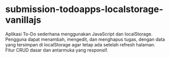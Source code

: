 # submission-todoapps-localstorage-vanillajs
Aplikasi To-Do sederhana menggunakan JavaScript dan localStorage. Pengguna dapat menambah, mengedit, dan menghapus tugas, dengan data yang tersimpan di localStorage agar tetap ada setelah refresh halaman. Fitur CRUD dasar dan antarmuka yang responsif.
